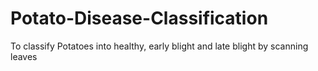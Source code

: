# Potato-Disease-Classification
To classify Potatoes into healthy, early blight and late blight by scanning leaves

